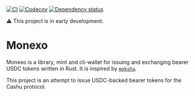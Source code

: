 [![CI](https://github.com/rnambaale/monexo-ecash/actions/workflows/rust.yml/badge.svg)](https://github.com/rnambaale/monexo-ecash/actions/workflows/rust.yml)
[![Codecov](https://codecov.io/github/rnambaale/monexo-ecash/coverage.svg?branch=master)](https://codecov.io/gh/rnambaale/monexo-ecash)
[![Dependency status](https://deps.rs/repo/github/rnambaale/monexo-ecash/status.svg)](https://deps.rs/repo/github/rnambaale/monexo-ecash)

⚠️ This project is in early development.

# Monexo

Monexo is a library, mint and cli-wallet for issuing and exchanging bearer USDC tokens written in Rust. It is inspired by [`moksha`](https://github.com/ngutech21/moksha).

This project is an attempt to issue USDC-backed bearer tokens for the Cashu protocol.
